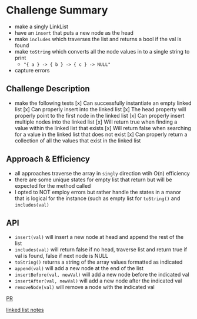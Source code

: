 # Challenge Summary

- make a singly LinkList
- have an `insert` that puts a new node as the head
- make `includes` which traverses the list and returns a bool if the val is found
- make `toString` which converts all the node values in to a single string to print
  - `"{ a } -> { b } -> { c } -> NULL"`
- capture errors

## Challenge Description

- make the following tests
  [x] Can successfully instantiate an empty linked list 
  [x] Can properly insert into the linked list 
  [x] The head property will properly point to the first node in the linked list
  [x] Can properly insert multiple nodes into the linked list
  [x] Will return true when finding a value within the linked list that exists
  [x] Will return false when searching for a value in the linked list that does not exist
  [x] Can properly return a collection of all the values that exist in the linked list

## Approach & Efficiency

- all approaches traverse the array in `singly` direction wtih O(n) efficiency
- there are some unique states for empty list that return but will be expected for the method called
- I opted to NOT employ errors but rather handle the states in a manor that is logical for the instance (such as empty list for `toString()` and `includes(val)`

## API

- `insert(val)` will insert a new node at head and append the rest of the list
- `includes(val)` will return false if no head, traverse list and return true if val is found, false if next node is NULL
- `toString()` returns a string of the array values formatted as indicated
- `append(val)` will add a new node at the end of the list
- `insertBefore(val, newVal)` will add a new node before the indicated val
- `insertAfter(val, newVal)` will add a new node after the indicated val
- `removeNode(val)` will remove a node with the indicated val

[PR](https://github.com/Ginsusamurai/data-structures-and-algorithms/pull/26)

[linked list notes](/assets/linkedListInserts.jpg)